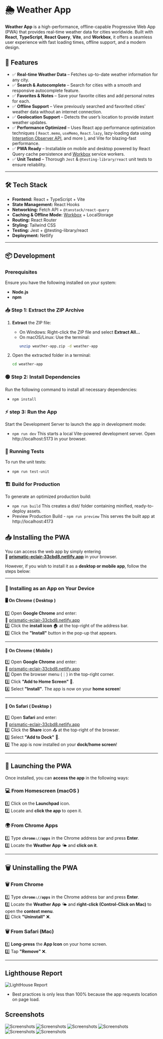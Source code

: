# 🌦️ Weather App

**Weather App** is a high-performance, offline-capable Progressive Web App (PWA) that provides real-time weather data for cities worldwide. Built with **React**, **TypeScript**, **React Query**, **Vite**, and **Workbox**, it offers a seamless user experience with fast loading times, offline support, and a modern design.

## 🚀 Features

- ✅ **Real-time Weather Data** – Fetches up-to-date weather information for any city.
- ✅ **Search & Autocomplete** – Search for cities with a smooth and responsive autocomplete feature.
- ✅ **Favorites & Notes** – Save your favorite cities and add personal notes for each.
- ✅ **Offline Support** – View previously searched and favorited cities' weather data without an internet connection.
- ✅ **Geolocation Support** – Detects the user’s location to provide instant weather updates.
- ✅ **Performance Optimized** – Uses React app performance optimization techniques ( `React.memo`, `useMemo`, `React.lazy`, lazy-loading data using [Intersetion Observer API](https://developer.mozilla.org/en-US/docs/Web/API/Intersection_Observer_API), and more ), and Vite for blazing-fast performance.
- ✅ **PWA Ready** – Installable on mobile and desktop powered by React Query cache persistence and [Workbox](https://developer.chrome.com/docs/workbox) service workers.
- ✅ **Unit Tested** – Thorough `Jest` & `@testing-library/react` unit tests to ensure reliability.

---

## 🛠️ Tech Stack

- **Frontend:** React + TypeScript + Vite
- **State Management:** React Hooks
- **Networking:** Fetch API + `@tanstack/react-query`
- **Caching & Offline Mode:** [Workbox](https://developer.chrome.com/docs/workbox) + LocalStorage
- **Routing:** React Router
- **Styling:** Tailwind CSS
- **Testing:** Jest + @testing-library/react
- **Deployment:** Netlify

---

## 📦 Development

### Prerequisites

Ensure you have the following installed on your system:

- **Node.js**
- **npm**

### 📥 Step 1: Extract the ZIP Archive

1. **Extract** the ZIP file:

   - On Windows: Right-click the ZIP file and select **Extract All…**
   - On macOS/Linux: Use the terminal:
     ```sh
     unzip weather-app.zip -d weather-app
     ```

2. Open the extracted folder in a terminal:
   ```sh
   cd weather-app
   ```

### 🟢 Step 2: Install Dependencies

Run the following command to install all necessary dependencies:

- `npm install`

### ⚡ step 3: Run the App

Start the Development Server to launch the app in development mode:

- `npm run dev`
  This starts a local Vite-powered development server.
  Open http://localhost:5173 in your browser.

### 🧪 Running Tests

To run the unit tests:

- `npm run test-unit`

### 🏗️ Build for Production

To generate an optimized production build:

- `npm run build`
  This creates a dist/ folder containing minified, ready-to-deploy assets.
- Preview Production Build - `npm run preview`
  This serves the built app at http://localhost:4173

## 📥 Installing the PWA

You can access the web app by simply entering  
🔗 **[prismatic-eclair-33cbd8.netlify.app](https://prismatic-eclair-33cbd8.netlify.app)** in your browser.

However, if you wish to install it as a **desktop or mobile app**, follow the steps below:

---

### 📱 Installing as an App on Your Device

#### **🖥️ On Chrome ( Desktop )**

1️⃣ Open **Google Chrome** and enter:  
 🔗 [prismatic-eclair-33cbd8.netlify.app](https://prismatic-eclair-33cbd8.netlify.app)  
2️⃣ Click the **install icon** 🏠 at the top-right of the address bar.  
3️⃣ Click the **"Install"** button in the pop-up that appears.

---

#### **📱 On Chrome ( Mobile )**

1️⃣ Open **Google Chrome** and enter:  
 🔗 [prismatic-eclair-33cbd8.netlify.app](https://prismatic-eclair-33cbd8.netlify.app)  
2️⃣ Open the browser menu (⋮) in the top-right corner.  
3️⃣ Click **"Add to Home Screen"** 📌.  
4️⃣ Select **"Install"**. The app is now on your **home screen**!

---

#### **🍏 On Safari ( Desktop )**

1️⃣ Open **Safari** and enter:  
 🔗 [prismatic-eclair-33cbd8.netlify.app](https://prismatic-eclair-33cbd8.netlify.app)  
2️⃣ Click the **Share** icon 📤 at the top-right of the browser.  
3️⃣ Select **"Add to Dock"** 📌.  
4️⃣ The app is now installed on your **dock/home screen**!

---

## 🚀 Launching the PWA

Once installed, you can **access the app** in the following ways:

### **💻 From Homescreen (macOS )**

1️⃣ Click on the **Launchpad** icon.  
2️⃣ Locate and **click the app** to open it.

### **🌍 From Chrome Apps**

1️⃣ Type **`chrome://apps`** in the Chrome address bar and press **Enter**.  
2️⃣ Locate the **Weather App** 🌤️ and **click on it**.

---

## 🗑️ Uninstalling the PWA

### **🗑️ From Chrome**

1️⃣ Type **`chrome://apps`** in the Chrome address bar and press **Enter**.  
2️⃣ Locate the **Weather App** 🌤️ and **right-click (Control-Click on Mac)** to open the **context menu**.  
3️⃣ Click **"Uninstall"** ❌.

### **🗑️ From Safari (Mac)**

1️⃣ **Long-press** the **App Icon** on your home screen.  
2️⃣ Tap **"Remove"** ❌.

---

## Lighthouse Report

![LightHouse Report](https://personnal-assets.s3.ap-southeast-2.amazonaws.com/weather_app_lighthouse.png)

- Best practices is only less than 100% because the app requests location on page load.


## Screenshots

![Screenshots](https://personnal-assets.s3.ap-southeast-2.amazonaws.com/weather-spa-1.png)
![Screenshots](https://personnal-assets.s3.ap-southeast-2.amazonaws.com/weather-spa-2.png)
![Screenshots](https://personnal-assets.s3.ap-southeast-2.amazonaws.com/weather-spa-3.png)
![Screenshots](https://personnal-assets.s3.ap-southeast-2.amazonaws.com/weather-spa-4.png)
![Screenshots](https://personnal-assets.s3.ap-southeast-2.amazonaws.com/weather-spa-5.png)
![Screenshots](https://personnal-assets.s3.ap-southeast-2.amazonaws.com/weather-spa-6.png)
